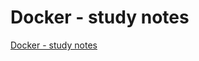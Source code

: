 # Docker - study notes
[Docker - study notes](https://aiwithcloud.com/2022/09/19/docker___study_notes/)